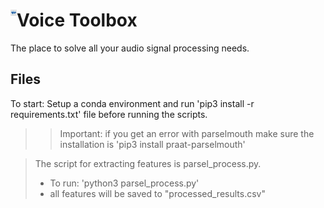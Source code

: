 # Voice Toolbox <img align="left" width="10" height="10" src="soundwave.jpeg">
The place to solve all your audio signal processing needs. 

## Files
To start: Setup a conda environment and run 'pip3 install -r requirements.txt' file before running the scripts. 
>>Important: if you get an error with parselmouth make sure the installation is 'pip3 install praat-parselmouth'

> The script for extracting features is parsel_process.py. 
> * To run: 'python3 parsel_process.py'
> * all features will be saved to "processed_results.csv"
